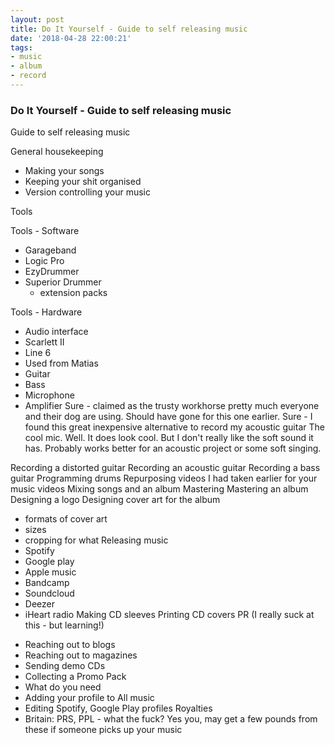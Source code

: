 ```yaml
---
layout: post
title: Do It Yourself - Guide to self releasing music
date: '2018-04-28 22:00:21'
tags:
- music
- album
- record
---
```


### Do It Yourself - Guide to self releasing music

Guide to self releasing music

General housekeeping
* Making your songs
* Keeping your shit organised
* Version controlling your music

Tools

Tools - Software
- Garageband
- Logic Pro
- EzyDrummer
- Superior Drummer
   * extension packs

Tools - Hardware
- Audio interface
- Scarlett II
- Line 6
- Used from Matias
- Guitar
- Bass
- Microphone
- Amplifier
Sure - claimed as the trusty workhorse pretty much everyone and their dog are using. Should have gone for this one earlier.
Sure - I found this great inexpensive alternative to record my acoustic guitar
The cool mic. Well. It does look cool. But I don't really like the soft sound it has. Probably works better for an acoustic project or some soft singing.

Recording a distorted guitar
Recording an acoustic guitar
Recording a bass guitar
Programming drums
Repurposing videos I had taken earlier for your music videos
Mixing songs and an album
Mastering
Mastering an album
Designing a logo
Designing cover art for the album
* formats of cover art
* sizes
* cropping for what
Releasing music
* Spotify
* Google play
* Apple music
* Bandcamp
* Soundcloud
* Deezer
* iHeart radio
Making CD sleeves
Printing CD covers
PR (I really suck at this - but learning!)
- Reaching out to blogs
- Reaching out to magazines
- Sending demo CDs
- Collecting a Promo Pack
- What do you need
- Adding your profile to All music
- Editing Spotify, Google Play profiles
Royalties
- Britain: PRS, PPL - what the fuck?
Yes you, may get a few pounds from these if someone picks up your music

